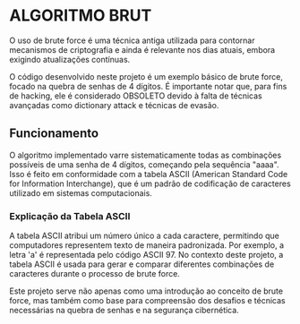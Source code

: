 # ALGORITMO BRUT

O uso de brute force é uma técnica antiga utilizada para contornar mecanismos de criptografia e ainda é relevante nos dias atuais, embora exigindo atualizações contínuas.

O código desenvolvido neste projeto é um exemplo básico de brute force, focado na quebra de senhas de 4 dígitos. É importante notar que, para fins de hacking, ele é considerado OBSOLETO devido à falta de técnicas avançadas como dictionary attack e técnicas de evasão.

## Funcionamento

O algoritmo implementado varre sistematicamente todas as combinações possíveis de uma senha de 4 dígitos, começando pela sequência "aaaa". Isso é feito em conformidade com a tabela ASCII (American Standard Code for Information Interchange), que é um padrão de codificação de caracteres utilizado em sistemas computacionais.

### Explicação da Tabela ASCII

A tabela ASCII atribui um número único a cada caractere, permitindo que computadores representem texto de maneira padronizada. Por exemplo, a letra 'a' é representada pelo código ASCII 97. No contexto deste projeto, a tabela ASCII é usada para gerar e comparar diferentes combinações de caracteres durante o processo de brute force.

Este projeto serve não apenas como uma introdução ao conceito de brute force, mas também como base para compreensão dos desafios e técnicas necessárias na quebra de senhas e na segurança cibernética.

